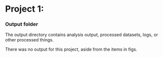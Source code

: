 # Project 1: 
### Output folder

The output directory contains analysis output, processed datasets, logs, or other processed things.

There was no output for this project, aside from the items in figs.
